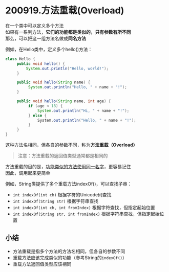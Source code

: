 # 200919.方法重载(Overload)

在一个类中可以定义多个方法  
如果有一系列方法，**它们的功能都是类似的，只有参数有所不同**  
那么，可以把这一组方法名做成**同名方法**  

例如，在Hello类中，定义多个hello()方法：
```java
class Hello {
     public void hello() {
         System.out.println("Hello, world!");
     }

     public void hello(String name) {
          System.out.println("Hello, " + name + "!");
     }

     public void hello(String name, int age) {
          if (age < 18) {
              System.out.println("Hi, " + name + "!");
          } else {
              System.out.println("Hello, " + name + "!");
          }
     }
}
```

这种方法名相同，但各自的参数不同，称为**方法重载（Overload）**  
> 注意：方法重载的返回值类型通常都是相同的  

方法重载的目的是，<u>功能类似的方法使用同一名字</u>，更容易记住  
因此，调用起来更简单

例如，String类提供了多个重载方法indexOf()，可以查找子串：  
* `int indexOf(int ch)` 根据字符的Unicode码查找  
* `int indexOf(String str)` 根据字符串查找  
* `int indexOf(int ch, int fromIndex)` 根据字符查找，但指定起始位置  
* `int indexOf(String str, int fromIndex)` 根据字符串查找，但指定起始位置  


## 小结
* 方法重载是指多个方法的方法名相同，但各自的参数不同  
* 重载方法应该完成类似的功能（参考String的`indexOf()`）  
* 重载方法返回值类型应该相同  
